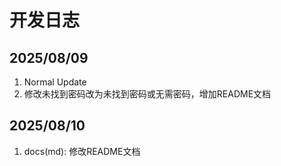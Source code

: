 # 开发日志

## 2025/08/09

1. Normal Update
2. 修改未找到密码改为未找到密码或无需密码，增加README文档

## 2025/08/10

1. docs(md): 修改README文档
